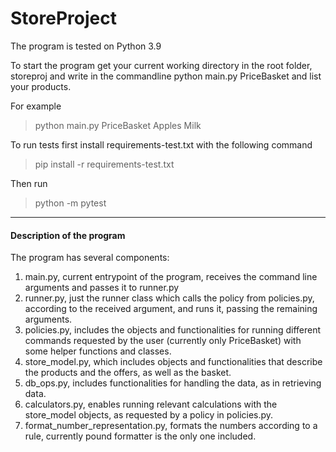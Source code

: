 # StoreProject

The program is tested on Python 3.9 

To start the program get your current working directory in the root folder, 
storeproj and write in the commandline python main.py PriceBasket and list your products.

For example
> python main.py PriceBasket Apples Milk 

To run tests first install requirements-test.txt with the following command 
> pip install -r requirements-test.txt 

Then run 
> python -m pytest

------

#### Description of the program
The program has several components:
1) main.py, current entrypoint of the program, receives the command line arguments
and passes it to runner.py 
2) runner.py, just the runner class which calls the policy from policies.py, according to the received argument,
and runs it, passing the remaining arguments. 
3) policies.py, includes the objects and functionalities 
for running different commands requested by the user (currently only PriceBasket)
with some helper functions and classes.
4) store_model.py, which includes objects and functionalities 
that describe the products and the offers, as well as the basket. 
5) db_ops.py, includes functionalities for handling the data, 
as in retrieving data.
6) calculators.py, enables running relevant calculations with the store_model objects,
as requested by a policy in policies.py.
7) format_number_representation.py, formats the numbers according to a rule,
currently pound formatter is the only one included. 

